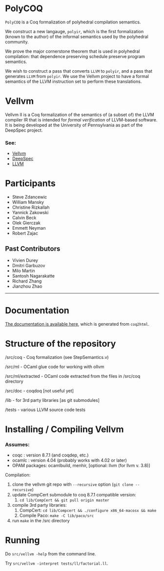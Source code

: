 # PolyCOQ

`PolyCOQ` is a Coq formalization of polyhedral compilation semantics.

We construct a new langauge, `polyir`, which is the first formalization
(known to the author) of the informal semantics used by the polyhedral
community.

We prove the major cornerstone theorem that is used in polyhedral compilation:
that dependence preserving schedule preserve program semantics.

We wish to construct a pass that converts `LLVM` to `polyir`, and a 
pass that generates `LLVM` from `polyir`. We use the Vellvm project
to have a formal semantics of the LLVM instruction set to perform these
translations.


# Vellvm 

Vellvm II is a Coq formalization of the semantics of (a subset of) the
LLVM compiler IR that is intended for _formal verification_ of
LLVM-based software.  It is being developed at the
University of Pennsylvania as part of the DeepSpec project.

### See:
 - [Vellvm](http://www.cis.upenn.edu/~stevez/vellvm/)
 - [DeepSpec](http://deepspec.org)
 - [LLVM](http://llvm.org)

# Participants
 - Steve Zdancewic
 - William Mansky
 - Christine Rizkallah
 - Yannick Zakowski
 - Calvin Beck
 - Olek Gierczak
 - Emmett Neyman
 - Robert Zajac

## Past Contributors
 - Vivien Durey 
 - Dmitri Garbuzov 
 - Milo Martin
 - Santosh Nagarakatte 
 - Richard Zhang 
 - Jianzhou Zhao

---
# Documentation
[The documentation is available here](docs/html/Classes.html), which is generated from `coq2html`.

# Structure of the repository

/src/coq  - Coq formalization (see StepSemantics.v)

/src/ml   - OCaml glue code for working with ollvm

/src/ml/extracted - OCaml code extracted from the files in /src/coq directory

/src/doc - coqdoq  [not useful yet]

/lib  - for 3rd party libraries [as git submodules]

/tests - various LLVM source code tests

# Installing / Compiling Vellvm

### Assumes: 
  - coqc   : version 8.7.1   (and coqdep, etc.)
  - ocamlc : version 4.04  (probably works with 4.02 or later)
  - OPAM packages: ocamlbuild, menhir, [optional: llvm  (for llvm v. 3.8)]

Compilation:

1. clone the vellvm git repo with `--recursive` option (`git clone --recursive`)
2. update CompCert submodule to coq 8.7.1 compatible version:
   1. `cd lib/CompCert && git pull origin master`
3. compile 3rd party libraries:
   1. CompCert: `cd lib/Compcert && ./configure x86_64-macosx && make`
   2. Compile Paco: `make -C lib/paco/src`
4. run `make` in the /src directory

# Running

Do `src/vellvm -help` from the command line.

Try `src/vellvm -interpret tests/ll/factorial.ll`.
